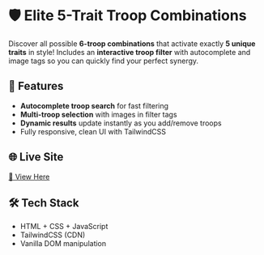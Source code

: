 # 🛡️ Elite 5-Trait Troop Combinations

Discover all possible **6-troop combinations** that activate exactly **5 unique traits** in style!
Includes an **interactive troop filter** with autocomplete and image tags so you can quickly find your perfect synergy.

## 🚀 Features

* **Autocomplete troop search** for fast filtering
* **Multi-troop selection** with images in filter tags
* **Dynamic results** update instantly as you add/remove troops
* Fully responsive, clean UI with TailwindCSS

## 🌐 Live Site

[🔗 View Here](https://rambo1111.github.io/merge_tactic_troop_best_combination/)

## 🛠️ Tech Stack

* HTML + CSS + JavaScript
* TailwindCSS (CDN)
* Vanilla DOM manipulation
